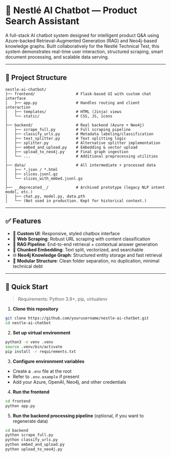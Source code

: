 # 🧠 Nestlé AI Chatbot — Product Search Assistant

A full-stack AI chatbot system designed for intelligent product Q&A using Azure-backed Retrieval-Augmented Generation (RAG) and Neo4j-based knowledge graphs. Built collaboratively for the Nestlé Technical Test, this system demonstrates real-time user interaction, structured scraping, smart document processing, and scalable data serving.

---

## 📁 Project Structure

```
nestle-ai-chatbot/
├── frontend/                  # Flask-based UI with custom chat interface
│   ├── app.py                 # Handles routing and client interaction
│   ├── templates/             # HTML (Jinja) views
│   └── static/                # CSS, JS, icons
│
├── backend/                   # Real backend (Azure + Neo4j)
│   ├── scrape_full.py         # Full scraping pipeline
│   ├── classify_urls.py       # Metadata labeling/classification
│   ├── text_splitter.py       # Text splitting logic
│   ├── splitter.py            # Alternative splitter implementation
│   ├── embed_and_upload.py    # Embedding & vector upload
│   ├── upload_to_neo4j.py     # Final graph ingestion
│   └── ...                    # Additional preprocessing utilities
│
├── data/                      # All intermediate + processed data
│   ├── *.json / *.html
│   ├── slices.jsonl.gz
│   └── slices_with_embed.jsonl.gz
│
├── __deprecated__/            # Archived prototype (legacy NLP intent model, etc.)
│   ├── chat.py, model.py, data.pth
│   └── (Not used in production. Kept for historical context.)
```

---

## ✅ Features

- 🎨 **Custom UI**: Responsive, styled chatbox interface
- 📄 **Web Scraping**: Robust URL scraping with content classification
- 🧠 **RAG Pipeline**: End-to-end retrieval + contextual answer generation
- 🔎 **Chunked Embedding**: Text split, vectorized, and searchable
- 🌐 **Neo4j Knowledge Graph**: Structured entity storage and fast retrieval
- 🧼 **Modular Structure**: Clean folder separation, no duplication, minimal technical debt

---

## 🚀 Quick Start

> Requirements: Python 3.9+, pip, virtualenv

1. **Clone this repository**

```bash
git clone https://github.com/yourusername/nestle-ai-chatbot.git
cd nestle-ai-chatbot
```

2. **Set up virtual environment**

```bash
python3 -m venv .venv
source .venv/bin/activate
pip install -r requirements.txt
```

3. **Configure environment variables**

- Create a `.env` file at the root  
- Refer to `.env.example` if present  
- Add your Azure, OpenAI, Neo4j, and other credentials  

4. **Run the frontend**

```bash
cd frontend
python app.py
```

5. **Run the backend processing pipeline** (optional, if you want to regenerate data)

```bash
cd backend
python scrape_full.py
python classify_urls.py
python embed_and_upload.py
python upload_to_neo4j.py
```

